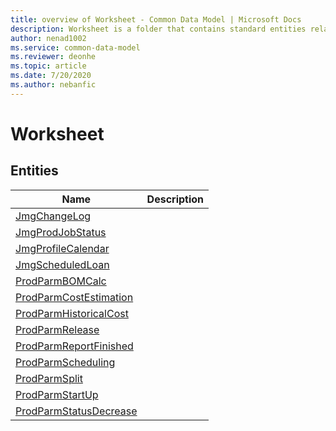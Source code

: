 ```yaml
---
title: overview of Worksheet - Common Data Model | Microsoft Docs
description: Worksheet is a folder that contains standard entities related to the Common Data Model.
author: nenad1002
ms.service: common-data-model
ms.reviewer: deonhe
ms.topic: article
ms.date: 7/20/2020
ms.author: nebanfic
---
```


# Worksheet


## Entities

|Name|Description|
|---|---|
|[JmgChangeLog](JmgChangeLog.md)||
|[JmgProdJobStatus](JmgProdJobStatus.md)||
|[JmgProfileCalendar](JmgProfileCalendar.md)||
|[JmgScheduledLoan](JmgScheduledLoan.md)||
|[ProdParmBOMCalc](ProdParmBOMCalc.md)||
|[ProdParmCostEstimation](ProdParmCostEstimation.md)||
|[ProdParmHistoricalCost](ProdParmHistoricalCost.md)||
|[ProdParmRelease](ProdParmRelease.md)||
|[ProdParmReportFinished](ProdParmReportFinished.md)||
|[ProdParmScheduling](ProdParmScheduling.md)||
|[ProdParmSplit](ProdParmSplit.md)||
|[ProdParmStartUp](ProdParmStartUp.md)||
|[ProdParmStatusDecrease](ProdParmStatusDecrease.md)||
